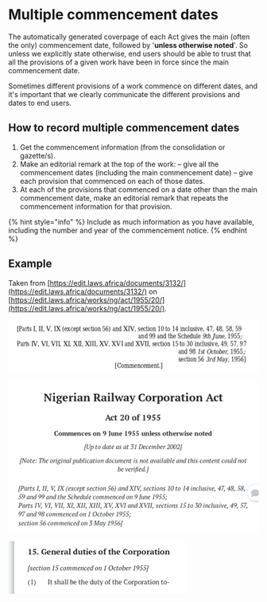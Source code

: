 # Multiple commencement dates

The automatically generated coverpage of each Act gives the main \(often the only\) commencement date, followed by '**unless otherwise noted**'. So unless we explicitly state otherwise, end users should be able to trust that all the provisions of a given work have been in force since the main commencement date.

Sometimes different provisions of a work commence on different dates, and it's important that we clearly communicate the different provisions and dates to end users.

## How to record multiple commencement dates

1. Get the commencement information \(from the consolidation or gazette/s\).
2. Make an editorial remark at the top of the work:  – give all the commencement dates \(including the main commencement date\)  – give each provision that commenced on each of those dates.
3. At each of the provisions that commenced on a date other than the main commencement date, make an editorial remark that repeats the commencement information for that provision.

{% hint style="info" %}
Include as much information as you have available, including the number and year of the commencement notice.
{% endhint %}

## Example

Taken from [https://edit.laws.africa/documents/3132/](https://edit.laws.africa/documents/3132/) on [https://edit.laws.africa/works/ng/act/1955/20/](https://edit.laws.africa/works/ng/act/1955/20/).

![Commencement note at the top of the Act in the consolidation](../.gitbook/assets/nigerian-railway-corporation-act-commencement-note.png)

![Commencement note at the top of the Act](../.gitbook/assets/nigerian-railway-corporation-act-coverpage.png)

![Commencement note at section 15](../.gitbook/assets/image%20%282%29.png)



